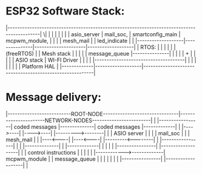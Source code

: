 
# ESP32 Software Stack:

|-------------------------------------------------------------------------------------------|
\\|             |                   |               |                     |                   |
\|             |    asio_server    |   mail_soc,   |   smartconfig_main  |   mcpwm_module,   |
|             |                   |   mesh_mail   |                     |   led_indicate    |
|             |-------------------|---------------|---------------------|-------------------|
|    RTOS:    |                   |               |                     |                   |
|  (freeRTOS) |                   |   Mesh stack  |                     |                   |
|             |   message_queue   |---------------|                     |                   |
|             |         +         |                                     |                   |
|             |    ASIO stack     |             WI-FI Driver            |                   |
|             |                   |-------------------------------------|                   |
|             |                   |                                                         |
|             |                   |                       Platform HAL                      |
|-------------|-------------------|---------------------------------------------------------|

# Message delivery:

|--------------------------ROOT-NODE-------------------------------|----------------------NETWORK-NODES------------------------|
                                                                   |
|-----------------|     coded messages    |--------------|  coded messages  |-------------|
|                 |---->----|   |---->----|              |--------->--------|             |
|   ASIO server   |         |   |         |   mail_soc   |         |        |  mesh_mail  |
|                 |----<----|   |----<----|              |---------<--------|             |
|-----------------|         |   |         |--------------|         |        |-------------|
                            |   |                                  |               |                          |----------------|
                    |-------------------|                          |               |   control instructions   |                |
                    |                   |                          |               |------------>-------------|  mcpwm_module  |
                    |   message_queue   |                          |                                          |                |
                    |                   |                          |                                          |----------------|
                    |-------------------|                          |
